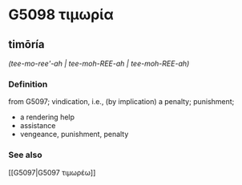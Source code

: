 # G5098 τιμωρία

## timōría

_(tee-mo-ree'-ah | tee-moh-REE-ah | tee-moh-REE-ah)_

### Definition

from G5097; vindication, i.e., (by implication) a penalty; punishment; 

- a rendering help
- assistance
- vengeance, punishment, penalty

### See also

[[G5097|G5097 τιμωρέω]]
